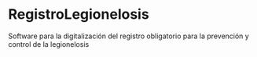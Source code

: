 # RegistroLegionelosis
Software para la digitalización del registro obligatorio para la prevención y control de la legionelosis

